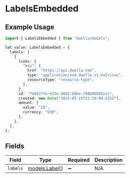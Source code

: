 # LabelsEmbedded

## Example Usage

```typescript
import { LabelsEmbedded } from "dwolla/models";

let value: LabelsEmbedded = {
  labels: [
    {
      links: {
        "key": {
          href: "https://api.dwolla.com",
          type: "application/vnd.dwolla.v1.hal+json",
          resourceType: "resource-type",
        },
      },
      id: "7e042ffe-e25e-40d2-b86e-748b98845ecc",
      created: new Date("2022-05-15T22:19:09.635Z"),
      amount: {
        value: "10",
        currency: "USD",
      },
    },
  ],
};
```

## Fields

| Field                                | Type                                 | Required                             | Description                          |
| ------------------------------------ | ------------------------------------ | ------------------------------------ | ------------------------------------ |
| `labels`                             | [models.Label](../models/label.md)[] | :heavy_minus_sign:                   | N/A                                  |
